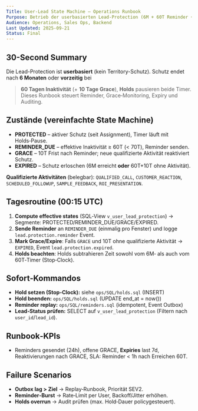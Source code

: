 ```yaml
---
Title: User-Lead State Machine – Operations Runbook
Purpose: Betrieb der userbasierten Lead-Protection (6M + 60T Reminder + 10T Grace) inkl. Holds/Stop-Clock
Audience: Operations, Sales Ops, Backend
Last Updated: 2025-09-21
Status: Final
---
```


## 30-Second Summary
Die Lead-Protection ist **userbasiert** (kein Territory-Schutz). Schutz endet nach **6 Monaten** oder **vorzeitig** bei
> **60 Tagen Inaktivität** (+ **10 Tage Grace**), **Holds** pausieren beide Timer. Dieses Runbook steuert Reminder, Grace‑Monitoring, Expiry und Auditing.

## Zustände (vereinfachte State Machine)
- **PROTECTED** – aktiver Schutz (seit Assignment), Timer läuft mit Holds‑Pause.
- **REMINDER_DUE** – effektive Inaktivität ≥ 60T (< 70T), Reminder senden.
- **GRACE** – 10T Frist nach Reminder; neue qualifizierte Aktivität reaktiviert Schutz.
- **EXPIRED** – Schutz erloschen (6M erreicht **oder** 60T+10T ohne Aktivität).

**Qualifizierte Aktivitäten** (belegbar): `QUALIFIED_CALL`, `CUSTOMER_REACTION`, `SCHEDULED_FOLLOWUP`, `SAMPLE_FEEDBACK`, `ROI_PRESENTATION`.

## Tagesroutine (00:15 UTC)
1. **Compute effective states** (SQL‑View `v_user_lead_protection`) → Segmente: PROTECTED/REMINDER_DUE/GRACE/EXPIRED.
2. **Sende Reminder** an `REMINDER_DUE` (einmalig pro Fenster) und logge `lead.protection.reminder` Event.
3. **Mark Grace/Expire**: Falls `GRACE` und 10T ohne qualifizierte Aktivität → `EXPIRED`, Event `lead.protection.expired`.
4. **Holds beachten**: Holds subtrahieren Zeit sowohl vom 6M‑ als auch vom 60T‑Timer (Stop‑Clock).

## Sofort‑Kommandos
- **Hold setzen (Stop‑Clock):** siehe `ops/SQL/holds.sql` (INSERT)  
- **Hold beenden:** `ops/SQL/holds.sql` (UPDATE end_at = now())  
- **Reminder replay:** `ops/SQL/reminders.sql` (idempotent, Event Outbox)  
- **Lead‑Status prüfen:** SELECT auf `v_user_lead_protection` (Filtern nach `user_id`/`lead_id`).

## Runbook‑KPIs
- Reminders gesendet (24h), offene GRACE, **Expiries** last 7d, Reaktivierungen nach GRACE, SLA: Reminder < 1h nach Erreichen 60T.

## Failure Scenarios
- **Outbox lag > Ziel** → Replay‑Runbook, Priorität SEV2.  
- **Reminder‑Burst** → Rate‑Limit per User, Backoff/Jitter erhöhen.  
- **Holds overrun** → Audit prüfen (max. Hold‑Dauer policygesteuert).
